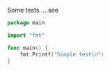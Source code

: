 

Some tests ....see

<!-- MARKDOWN-AUTO-DOCS:START (CODE:src=./main.go) -->
<!-- The below code snippet is automatically added from ./main.go -->
```go
package main

import "fmt"

func main() {
	fmt.Printf("Simple test\n")
}
```
<!-- MARKDOWN-AUTO-DOCS:END -->

